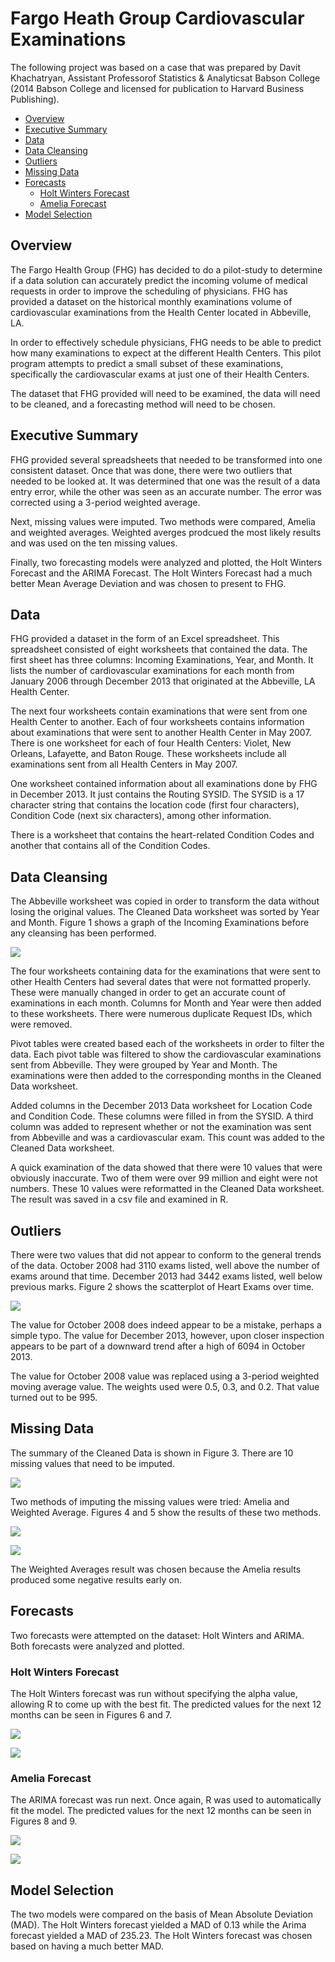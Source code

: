 # Fargo Heath Group Cardiovascular Examinations

The following project was based on a case that was prepared by Davit Khachatryan, Assistant Professorof Statistics & Analyticsat Babson College (2014 Babson College and licensed for publication to Harvard Business Publishing).

  * [Overview](#overview)
  * [Executive Summary](#executive-summary)
  * [Data](#data)
  * [Data Cleansing](#data-cleansing)
  * [Outliers](#outliers)
  * [Missing Data](#missing-data)
  * [Forecasts](#forecasts)
    + [Holt Winters Forecast](#holt-winters-forecast)
    + [Amelia Forecast](#amelia-forecast)
  * [Model Selection](#model-selection)

## Overview
The Fargo Health Group (FHG) has decided to do a pilot-study to determine if a data solution can accurately predict the incoming volume of medical requests in order to improve the scheduling of physicians. FHG has provided a dataset on the historical monthly examinations volume of cardiovascular examinations from the Health Center located in Abbeville, LA.

In order to effectively schedule physicians, FHG needs to be able to predict how many examinations to expect at the different Health Centers. This pilot program attempts to predict a small subset of these examinations, specifically the cardiovascular exams at just one of their Health Centers.

The dataset that FHG provided will need to be examined, the data will need to be cleaned, and a forecasting method will need to be chosen. 

## Executive Summary

FHG provided several spreadsheets that needed to be transformed into one consistent dataset. Once that was done, there were two outliers that needed to be looked at. It was determined that one was the result of a data entry error, while the other was seen as an accurate number. The error was corrected using a 3-period weighted average.

Next, missing values were imputed. Two methods were compared, Amelia and weighted averages. Weighted averges prodcued the most likely results and was used on the ten missing values.

Finally, two forecasting models were analyzed and plotted, the Holt Winters Forecast and the ARIMA Forecast. The Holt Winters Forecast had a much better Mean Average Deviation and was chosen to present to FHG.

## Data
FHG provided a dataset in the form of an Excel spreadsheet. This spreadsheet consisted of eight worksheets that contained the data.
The first sheet has three columns: Incoming Examinations, Year, and Month. It lists the number of cardiovascular examinations for each month from January 2006 through December 2013 that originated at the Abbeville, LA Health Center. 

The next four worksheets contain examinations that were sent from one Health Center to another. Each of four worksheets contains information about examinations that were sent to another Health Center in May 2007. There is one worksheet for each of four Health Centers: Violet, New Orleans, Lafayette, and Baton Rouge. These worksheets include all examinations sent from all Health Centers in May 2007.

One worksheet contained information about all examinations done by FHG in December 2013. It just contains the Routing SYSID. The SYSID is a 17 character string that contains the location code (first four characters), Condition Code (next six characters), among other information.

There is a worksheet that contains the heart-related Condition Codes and another that contains all of the Condition Codes.

## Data Cleansing
The Abbeville worksheet was copied in order to transform the data without losing the original values. The Cleaned Data worksheet was sorted by Year and Month. Figure 1 shows a graph of the Incoming Examinations before any cleansing has been performed.

![](/images/figure1.png)

The four worksheets containing data for the examinations that were sent to other Health Centers had several dates that were not formatted properly. These were manually changed in order to get an accurate count of examinations in each month. Columns for Month and Year were then added to these worksheets. There were numerous duplicate Request IDs, which were removed.

Pivot tables were created based each of the worksheets in order to filter the data. Each pivot table was filtered to show the cardiovascular examinations sent from Abbeville. They were grouped by Year and Month. The examinations were then added to the corresponding months in the Cleaned Data worksheet.

Added columns in the December 2013 Data worksheet for Location Code and Condition Code. These columns were filled in from the SYSID. A third column was added to represent whether or not the examination was sent from Abbeville and was a cardiovascular exam. This count was added to the Cleaned Data worksheet. 

A quick examination of the data showed that there were 10 values that were obviously inaccurate. Two of them were over 99 million and eight were not numbers. These 10 values were reformatted in the Cleaned Data worksheet. The result was saved in a csv file and examined in R.

## Outliers

There were two values that did not appear to conform to the general trends of the data. October 2008 had 3110 exams listed, well above the number of exams around that time. December 2013 had 3442 exams listed, well below previous marks. Figure 2 shows the scatterplot of Heart Exams over time.

![](/images/figure2.png)

The value for October 2008 does indeed appear to be a mistake, perhaps a simple typo. The value for December 2013, however, upon closer inspection appears to be part of a downward trend after a high of 6094 in October 2013. 

The value for October 2008 value was replaced using a 3-period weighted moving average value. The weights used were 0.5, 0.3, and 0.2. That value turned out to be 995.

## Missing Data

The summary of the Cleaned Data is shown in Figure 3. There are 10 missing values that need to be imputed. 
 
![](/images/figure3.png)

Two methods of imputing the missing values were tried: Amelia and Weighted Average. Figures 4 and 5 show the results of these two methods.

![](/images/figure4.png)

![](/images/figure5.png)

The Weighted Averages result was chosen because the Amelia results produced some negative results early on. 

## Forecasts

Two forecasts were attempted on the dataset: Holt Winters and ARIMA. Both forecasts were analyzed and plotted.

### Holt Winters Forecast
The Holt Winters forecast was run without specifying the alpha value, allowing R to come up with the best fit. The predicted values for the next 12 months can be seen in Figures 6 and 7.

![](/images/figure6.png)

![](/images/figure7-1.png)

### Amelia Forecast

The ARIMA forecast was run next. Once again, R was used to automatically fit the model. The predicted values for the next 12 months can be seen in Figures 8 and 9.

![](/images/figure8.png)

![](/images/figure9.png)

## Model Selection
The two models were compared on the basis of Mean Absolute Deviation (MAD). The Holt Winters forecast yielded a MAD of 0.13 while the Arima forecast yielded a MAD of 235.23. The Holt Winters forecast was chosen based on having a much better MAD.
